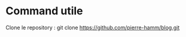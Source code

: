 Command utile
=======================

Clone le repository : git clone https://github.com/pierre-hamm/blog.git